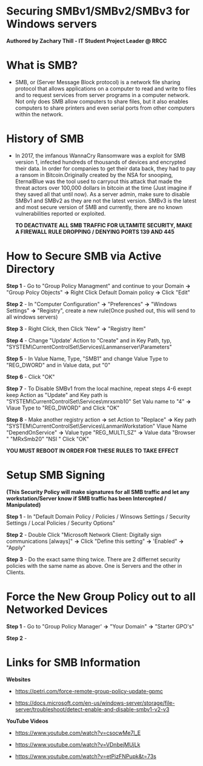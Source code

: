 # Securing SMBv1/SMBv2/SMBv3 for Windows servers 
**Authored by Zachary Thill - IT Student Project Leader @ RRCC**


# What is SMB? # 
- SMB, or (Server Message Block protocol) is a network file sharing protocol that allows applications on a computer to read and write to files and to request services 
  from server programs in a computer network. Not only does SMB allow computers to share files, but it also enables computers to share printers and even serial ports 
  from other computers within the network.  
  
# History of SMB 
 - In 2017, the imfanous WannaCry Ransomware was a exploit for SMB version 1, infected hundreds of thousands of devices and encrypted their data. In order
   for companies to get their data back, they had to pay a ransom in Bitcoin.Originally created by the NSA for snooping, EternalBlue was the tool used to carryout this 
   attack that made the threat actors over 100,000 dollars in bitcoin at the time (Just imagine if they saved all that until now). As a server admin, make sure to 
   disable SMBv1 and SMBv2 as they are not the latest version. SMBv3 is the latest and most secure version of SMB and currently, there are no known vulnerabilities 
   reported or exploited.  
   
   **TO DEACTIVATE ALL SMB TRAFFIC FOR ULTAMITE SECURITY, MAKE A FIREWALL RULE DROPPING / DENYING PORTS 139 AND 445**
   
 # How to Secure SMB via Active Directory
   
 **Step 1** - Go to "Group Policy Managment" and continue to your Domain **->** "Group Polcy Objects" **->** Right Click Default Domain policy **->** Click "Edit" 
   
 **Step 2** - In "Computer Configuration" **->** "Preferences" **->** "Windows Settings" **->** "Registry", create a new rule(Once pushed out, this will send to all windows servers)

 **Step 3** - Right Click, then Click 'New" **->** "Registry Item" 
   
 **Step 4** - Change "Update' Action to "Create" and in Key Path, typ, "SYSTEM\CurrentControlSet\Services\Lanmanserver\Parameters" 
   
 **Step 5** - In Value Name, Type, "SMB1" and change Value Type to "REG_DWORD" and in Value data, put "0"
   
 **Step 6** - Click "OK"
   
 **Step 7** - To Disable SMBv1 from the local machine, repeat steps 4-6 exept keep Action as "Update" and Key path is "SYSTEM\CurrentControlSet\Services\mrxsmb10" 
            Set Valu name to "4" **->** Vlaue Type to "REG_DWORD" and Click "OK" 
   
 **Step 8** - Make another registry action **->** set Action to "Replace" **->** Key path "SYSTEM\CurrentControlSet\Services\LanmanWorkstation"
            Vlaue Name "DependOnService" **->** Value type "REG_MULTI_SZ" **->** Value data "Browser "
                                                                                    "MRxSmb20" 
                                                                                    "NSI     " Click "OK" 
 
 **YOU MUST REBOOT IN ORDER FOR THESE RULES TO TAKE EFFECT**
 

# Setup SMB Signing 
**(This Security Policy will make signatures for all SMB traffic and let any workstation/Server know if SMB traffic has been Intercepted / Manipulated)**

 **Step 1** - In "Default Domain Policy / Policies / Winsows Settings / Security Settings / Local Policies / Security Options" 

 **Step 2** - Double Click "Microsoft Network Client: Digitally sign communications [always]" **->** Click "Define this setting" **->** 'Enabled" **->** "Apply" 
                                                           
 **Step 3** - Do the exact same thing twice. There are 2 differnet security policies with the same name as above. One is Servers and the other in Clients.
                                                                                    
   # Force the New Group Policy out to all Networked Devices  
   
 **Step 1** - Go to "Group Policy Manager' **->** "Your Domain" **->** "Starter GPO's" 

 **Step 2** - 



# Links for SMB Information 

**Websites**
 
 - https://petri.com/force-remote-group-policy-update-gpmc 

 - https://docs.microsoft.com/en-us/windows-server/storage/file-server/troubleshoot/detect-enable-and-disable-smbv1-v2-v3 



**YouTube Videos** 

 - https://www.youtube.com/watch?v=csocwMe7l_E 

 - https://www.youtube.com/watch?v=VDnbejMUjLk 

 - https://www.youtube.com/watch?v=etPizFNPupk&t=73s   
